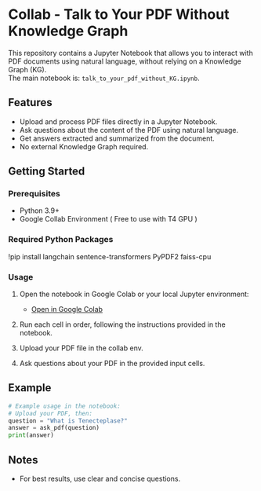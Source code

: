 # Collab - Talk to Your PDF Without Knowledge Graph

This repository contains a Jupyter Notebook that allows you to interact with PDF documents using natural language, without relying on a Knowledge Graph (KG).  
The main notebook is: `talk_to_your_pdf_without_KG.ipynb`.

## Features

- Upload and process PDF files directly in a Jupyter Notebook.
- Ask questions about the content of the PDF using natural language.
- Get answers extracted and summarized from the document.
- No external Knowledge Graph required.

## Getting Started

### Prerequisites

- Python 3.9+
- Google Collab Environment ( Free to use with T4 GPU )

### Required Python Packages

!pip install langchain sentence-transformers PyPDF2 faiss-cpu

### Usage

1. Open the notebook in Google Colab or your local Jupyter environment:
    - [Open in Google Colab](https://colab.research.google.com/github/SBXTREME/Collab/blob/main/talk_to_your_pdf_without_KG.ipynb)

2. Run each cell in order, following the instructions provided in the notebook.

3. Upload your PDF file in the collab env.

4. Ask questions about your PDF in the provided input cells.

## Example

```python
# Example usage in the notebook:
# Upload your PDF, then:
question = "What is Tenecteplase?"
answer = ask_pdf(question)
print(answer)
```

## Notes

- For best results, use clear and concise questions.
